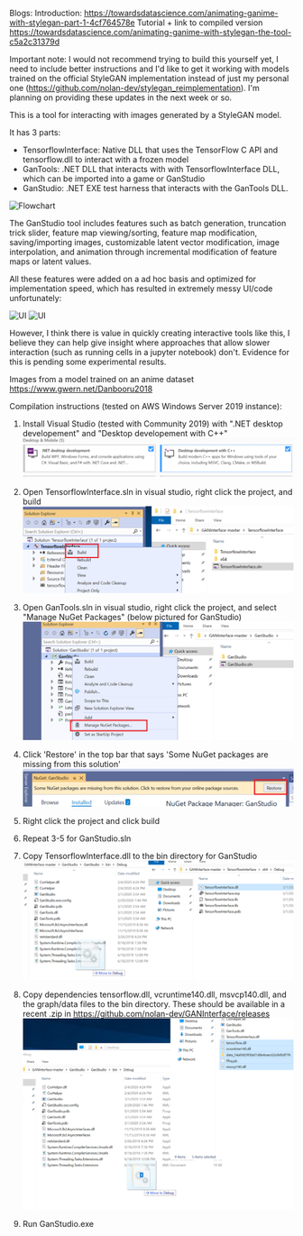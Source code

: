 Blogs:
Introduction:
https://towardsdatascience.com/animating-ganime-with-stylegan-part-1-4cf764578e
Tutorial + link to compiled version
https://towardsdatascience.com/animating-ganime-with-stylegan-the-tool-c5a2c31379d

Important note: I would not recommend trying to build this yourself yet, I need to include better instructions and I'd like to get it working with models trained on the official StyleGAN implementation instead of just my personal one (https://github.com/nolan-dev/stylegan_reimplementation).  I'm planning on providing these updates in the next week or so.

This is a tool for interacting with images generated by a StyleGAN model.

It has 3 parts:
- TensorflowInterface: Native DLL that uses the TensorFlow C API and tensorflow.dll to interact with a frozen model
- GanTools: .NET DLL that interacts with with TensorflowInterface DLL, which can be imported into a game or GanStudio
- GanStudio: .NET EXE test harness that interacts with the GanTools DLL.

![Flowchart](images/flowchart.png)

The GanStudio tool includes features such as batch generation, truncation trick slider, feature map viewing/sorting, feature map modification, saving/importing images, customizable latent vector modification, image interpolation, and animation through incremental modification of feature maps or latent values. 

All these features were added on a ad hoc basis and optimized for implementation speed, which has resulted in extremely messy UI/code unfortunately:

![UI](images/demo_fmaps.png) 
![UI](images/demo_attributes.png) 


However, I think there is value in quickly creating interactive tools like this, I believe they can help give insight where approaches that allow slower interaction (such as running cells in a jupyter notebook) don't.  Evidence for this is pending some experimental results.

Images from a model trained on an anime dataset https://www.gwern.net/Danbooru2018

Compilation instructions (tested on AWS Windows Server 2019 instance):

1. Install Visual Studio (tested with Community 2019) with ".NET desktop developement" and "Desktop developement with C++"
![VS](images/visual_studio_options.png)

2. Open TensorflowInterface.sln in visual studio, right click the project, and build
![VS](images/tf_interface_build.png)

3. Open GanTools.sln in visual studio, right click the project, and select "Manage NuGet Packages" (below pictured for GanStudio)
![VS](images/ganstudio_nuget_manage.png)

4. Click 'Restore' in the top bar that says 'Some NuGet packages are missing from this solution'
![VS](images/nuget_restore.png)

5. Right click the project and click build

6. Repeat 3-5 for GanStudio.sln

7. Copy TensorflowInterface.dll to the bin directory for GanStudio
![VS](images/move_tensorflowinterface.png)

8. Copy dependencies tensorflow.dll, vcruntime140.dll, msvcp140.dll, and the graph/data files to the bin directory.  These should be available in a recent .zip in https://github.com/nolan-dev/GANInterface/releases
![VA](images/move_dependencies.png)

9. Run GanStudio.exe